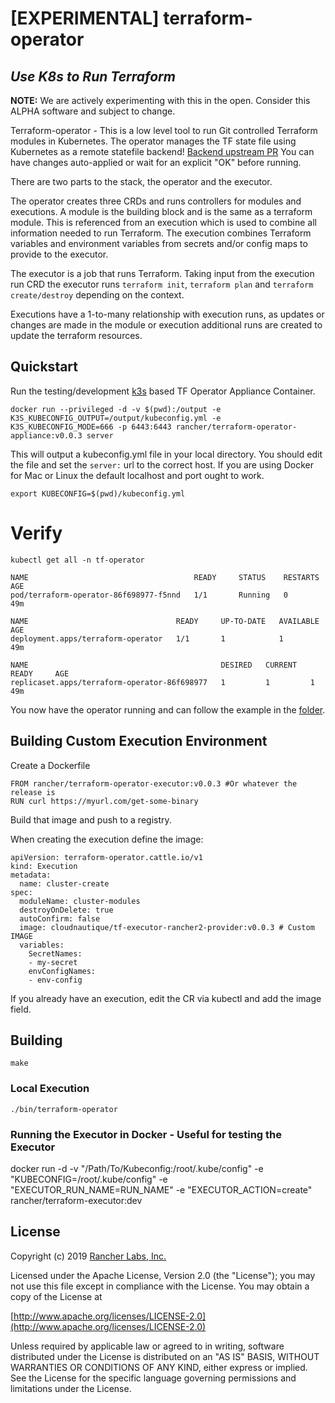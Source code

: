[EXPERIMENTAL] terraform-operator
========

## ***Use K8s to Run Terraform***

**NOTE:** We are actively experimenting with this in the open. Consider this ALPHA software and subject to change.

Terraform-operator - This is a low level tool to run Git controlled Terraform modules in Kubernetes. The operator manages the TF state file using Kubernetes as a remote statefile backend! [Backend upstream PR](https://github.com/hashicorp/terraform/pull/19525) You can have changes auto-applied or wait for an explicit "OK" before running. 

There are two parts to the stack, the operator and the executor. 

The operator creates three CRDs and runs controllers for modules and executions. A module is the building block and is the same as a terraform module. This is referenced from an execution which is used to combine all information needed to run Terraform. The execution combines Terraform variables and environment variables from secrets and/or config maps to provide to the executor. 

The executor is a job that runs Terraform. Taking input from the execution run CRD the executor runs `terraform init`, `terraform plan` and `terraform create/destroy` depending on the context.

Executions have a 1-to-many relationship with execution runs, as updates or changes are made in the module or execution additional runs are created to update the terraform resources.

## Quickstart 

Run the testing/development [k3s](https://k3s.io) based TF Operator Appliance Container. 
```
docker run --privileged -d -v $(pwd):/output -e K3S_KUBECONFIG_OUTPUT=/output/kubeconfig.yml -e K3S_KUBECONFIG_MODE=666 -p 6443:6443 rancher/terraform-operator-appliance:v0.0.3 server
```

This will output a kubeconfig.yml file in your local directory. You should edit the file and set the `server:` url to the correct host. If you are using Docker for Mac or Linux the default localhost and port 
ought to work. 

`export KUBECONFIG=$(pwd)/kubeconfig.yml`

# Verify
```
kubectl get all -n tf-operator

NAME                                     READY     STATUS    RESTARTS   AGE
pod/terraform-operator-86f698977-f5nnd   1/1       Running   0          49m

NAME                                 READY     UP-TO-DATE   AVAILABLE   AGE
deployment.apps/terraform-operator   1/1       1            1           49m

NAME                                           DESIRED   CURRENT   READY     AGE
replicaset.apps/terraform-operator-86f698977   1         1         1         49m
```

You now have the operator running and can follow the example in the [folder](https://github.com/rancher/terraform-operator/tree/master/example).

## Building Custom Execution Environment

Create a Dockerfile

```
FROM rancher/terraform-operator-executor:v0.0.3 #Or whatever the release is
RUN curl https://myurl.com/get-some-binary
```

Build that image and push to a registry.

When creating the execution define the image:
```
apiVersion: terraform-operator.cattle.io/v1
kind: Execution
metadata:
  name: cluster-create
spec:
  moduleName: cluster-modules
  destroyOnDelete: true
  autoConfirm: false
  image: cloudnautique/tf-executor-rancher2-provider:v0.0.3 # Custom IMAGE
  variables:
    SecretNames:
    - my-secret
    envConfigNames:
    - env-config
```

If you already have an execution, edit the CR via kubectl and add the image field.

## Building

`make`


### Local Execution

`./bin/terraform-operator`

### Running the Executor in Docker - Useful for testing the Executor
docker run -d -v "/Path/To/Kubeconfig:/root/.kube/config" -e "KUBECONFIG=/root/.kube/config" -e "EXECUTOR_RUN_NAME=RUN_NAME" -e "EXECUTOR_ACTION=create" rancher/terraform-executor:dev

## License
Copyright (c) 2019 [Rancher Labs, Inc.](http://rancher.com)

Licensed under the Apache License, Version 2.0 (the "License");
you may not use this file except in compliance with the License.
You may obtain a copy of the License at

[http://www.apache.org/licenses/LICENSE-2.0](http://www.apache.org/licenses/LICENSE-2.0)

Unless required by applicable law or agreed to in writing, software
distributed under the License is distributed on an "AS IS" BASIS,
WITHOUT WARRANTIES OR CONDITIONS OF ANY KIND, either express or implied.
See the License for the specific language governing permissions and
limitations under the License.
